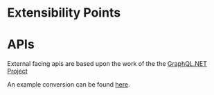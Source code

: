 # Extensibility Points

# APIs
External facing apis are based upon the work of the the [GraphQL.NET Project](https://github.com/graphql-dotnet/graphql-dotnet)  

An example conversion can be found [here](orders-conversion.md).  
